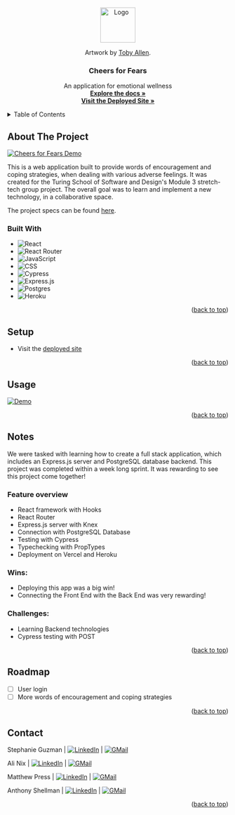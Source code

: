 <a name="readme-top"></a>

<!-- PROJECT LOGO -->
<br />
<div align="center">
  <a href="https://github.com/MatthewPress/stretch-tech">
    <img src="https://user-images.githubusercontent.com/100455148/200206675-13942bab-12fe-4315-987c-4ee58ff7d56c.png" alt="Logo" width="80" height="80">
  </a>
  <p>Artwork by <a href="https://www.zestydoesthings.com/realmonsters" target="_blank" rel="noopener noreferrer">Toby Allen</a>.</p>

<!-- HEADER -->
  <h3 align="center">Cheers for Fears</h3>
  <p align="center">
    An application for emotional wellness
    <br />
    <a href="https://github.com/MatthewPress/stretch-tech"><strong>Explore the docs »</strong></a>
    <br />
    <a href="https://stretch-tech.vercel.app/"><strong>Visit the Deployed Site »</strong></a>
  </p>
</div>

<!-- TABLE OF CONTENTS -->
<details>
  <summary>Table of Contents</summary>
  <ol>
    <li>
      <a href="#about-the-project">About The Project</a>
      <ul>
        <li><a href="#built-with">Built With</a></li>
      </ul>
    </li>
    <li><a href="#setup">Setup</a></li>
    <li><a href="#usage">Usage</a></li>
    <li><a href="#notes">Notes</a></li>
    <li><a href="#roadmap">Roadmap</a></li>
    <li><a href="#contact">Contact</a></li>
  </ol>
</details>

## About The Project

[![Cheers for Fears Demo][product-demo]](https://user-images.githubusercontent.com/28677929/200193812-378cbc7c-d161-47c3-8672-cf870263ee58.gif)

This is a web application built to provide words of encouragement and coping strategies, when dealing with various adverse feelings. It was created for the Turing School of Software and Design's Module 3 stretch-tech group project. The overall goal was to learn and implement a new technology, in a collaborative space.

The project specs can be found [here](https://frontend.turing.edu/projects/module-3/stretch.html).

### Built With

* ![React][React-shield]
* ![React Router][React-Router-shield]
* ![JavaScript][JavaScript-shield]
* ![CSS][CSS-shield]
* ![Cypress][Cypress-shield]
* ![Express.js][Express-shield]
* ![Postgres][Postgres-shield]
* ![Heroku][Heroku-shield]


<p align="right">(<a href="#readme-top">back to top</a>)</p>

## Setup
- Visit the [deployed site](https://stretch-tech.vercel.app/)

<p align="right">(<a href="#readme-top">back to top</a>)</p>

## Usage

[![Demo][product-demo]](https://user-images.githubusercontent.com/28677929/200193812-378cbc7c-d161-47c3-8672-cf870263ee58.gif)

<p align="right">(<a href="#readme-top">back to top</a>)</p>

## Notes
 We were tasked with learning how to create a full stack application, which includes an Express.js server and PostgreSQL database backend. This project was completed within a week long sprint. It was rewarding to see this project come together!

### Feature overview
- React framework with Hooks
- React Router
- Express.js server with Knex
- Connection with PostgreSQL Database
- Testing with Cypress
- Typechecking with PropTypes
- Deployment on Vercel and Heroku

### Wins:

* Deploying this app was a big win!
* Connecting the Front End with the Back End was very rewarding!

### Challenges:

* Learning Backend technologies
* Cypress testing with POST

<p align="right">(<a href="#readme-top">back to top</a>)</p>

## Roadmap

- [ ] User login
- [ ] More words of encouragement and coping strategies

<p align="right">(<a href="#readme-top">back to top</a>)</p>

## Contact

Stephanie Guzman | [![LinkedIn][linkedin-shield]][linkedin-url3] | [![GMail][gmail-shield]][gmail-url3]

Ali Nix | [![LinkedIn][linkedin-shield]][linkedin-url2] | [![GMail][gmail-shield]][gmail-url2]

Matthew Press | [![LinkedIn][linkedin-shield]][linkedin-url] | [![GMail][gmail-shield]][gmail-url]

Anthony Shellman | [![LinkedIn][linkedin-shield]][linkedin-url4] | [![GMail][gmail-shield]][gmail-url4]



<p align="right">(<a href="#readme-top">back to top</a>)</p>

<!-- MARKDOWN LINKS & IMAGES -->
[product-demo]: https://user-images.githubusercontent.com/28677929/200193812-378cbc7c-d161-47c3-8672-cf870263ee58.gif
[React-shield]: https://img.shields.io/badge/react-%2320232a.svg?style=for-the-badge&logo=react&logoColor=%2361DAFB
[React-Router-shield]: https://img.shields.io/badge/React_Router-CA4245?style=for-the-badge&logo=react-router&logoColor=white
[JavaScript-shield]: https://img.shields.io/badge/JavaScript-F7DF1E?style=for-the-badge&logo=javascript&logoColor=black
[CSS-shield]: https://img.shields.io/badge/CSS3-1572B6?style=for-the-badge&logo=css3&logoColor=white
[Cypress-shield]: https://img.shields.io/badge/-cypress-%23E5E5E5?style=for-the-badge&logo=cypress&logoColor=058a5e
[Express-shield]: https://img.shields.io/badge/express.js-%23404d59.svg?style=for-the-badge&logo=express&logoColor=%2361DAFB
[Heroku-shield]: https://img.shields.io/badge/heroku-%23430098.svg?style=for-the-badge&logo=heroku&logoColor=white
[Postgres-shield]: https://img.shields.io/badge/postgres-%23316192.svg?style=for-the-badge&logo=postgresql&logoColor=white



[linkedin-shield]: https://img.shields.io/badge/-LinkedIn-black.svg?style=for-the-badge&logo=linkedin&colorB=555
[linkedin-url]: https://linkedin.com/in/matthew-press-813961246/
[linkedin-url2]: https://www.linkedin.com/in/ali-nix-38b9b9126/
[linkedin-url3]: https://www.linkedin.com/in/stephanie-guzman-sdsw/
[linkedin-url4]: https://www.linkedin.com/in/anthonyshellman/
[gmail-shield]: https://img.shields.io/badge/Gmail-EA4335?style=for-the-badge&logo=gmail&logoColor=white
[gmail-url]: mailto:press.matt14@gmail.com
[gmail-url2]: mailto:anix1@kent.edu
[gmail-url3]: mailto:sguzman247@gmail.com
[gmail-url4]: mailto:atshellman@gmail.com
